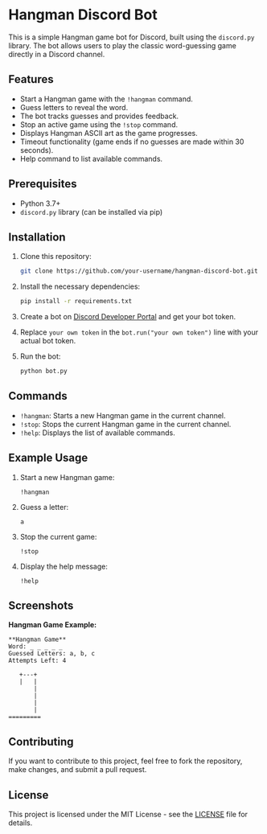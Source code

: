 # Hangman Discord Bot

This is a simple Hangman game bot for Discord, built using the `discord.py` library. The bot allows users to play the classic word-guessing game directly in a Discord channel.

## Features

- Start a Hangman game with the `!hangman` command.
- Guess letters to reveal the word.
- The bot tracks guesses and provides feedback.
- Stop an active game using the `!stop` command.
- Displays Hangman ASCII art as the game progresses.
- Timeout functionality (game ends if no guesses are made within 30 seconds).
- Help command to list available commands.

## Prerequisites

- Python 3.7+
- `discord.py` library (can be installed via pip)

## Installation

1. Clone this repository:
   ```bash
   git clone https://github.com/your-username/hangman-discord-bot.git
   ```

2. Install the necessary dependencies:
   ```bash
   pip install -r requirements.txt
   ```

3. Create a bot on [Discord Developer Portal](https://discord.com/developers/applications) and get your bot token.

4. Replace `your own token` in the `bot.run("your own token")` line with your actual bot token.

5. Run the bot:
   ```bash
   python bot.py
   ```

## Commands

- `!hangman`: Starts a new Hangman game in the current channel.
- `!stop`: Stops the current Hangman game in the current channel.
- `!help`: Displays the list of available commands.

## Example Usage

1. Start a new Hangman game:
   ```
   !hangman
   ```

2. Guess a letter:
   ```
   a
   ```

3. Stop the current game:
   ```
   !stop
   ```

4. Display the help message:
   ```
   !help
   ```

## Screenshots

**Hangman Game Example:**

```
**Hangman Game**
Word: _ _ _ _ _
Guessed Letters: a, b, c
Attempts Left: 4

   +---+
   |   |
       |
       |
       |
       |
=========
```

## Contributing

If you want to contribute to this project, feel free to fork the repository, make changes, and submit a pull request.

## License

This project is licensed under the MIT License - see the [LICENSE](LICENSE) file for details.
